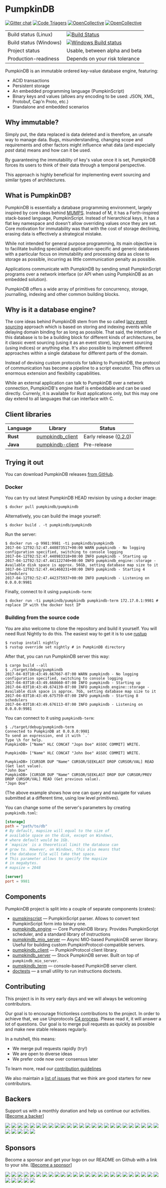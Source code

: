 # PumpkinDB


[![Gitter chat](https://badges.gitter.im/PumpkinDB.png)](https://gitter.im/PumpkinDB/Lobby)
[![Code Triagers](https://www.codetriage.com/pumpkindb/pumpkindb/badges/users.svg)](https://www.codetriage.com/pumpkindb/pumpkindb)
[![OpenCollective](https://opencollective.com/pumpkindb/backers/badge.svg)](#backers)
[![OpenCollective](https://opencollective.com/pumpkindb/sponsors/badge.svg)](#sponsors)

| | |
|-|-|
| Build status (Linux) | [![Build Status](https://travis-ci.org/PumpkinDB/PumpkinDB.svg?branch=master)](https://travis-ci.org/PumpkinDB/PumpkinDB) |
| Build status (Windows) | [![Windows Build status](https://ci.appveyor.com/api/projects/status/picau5286hr9ynl7?svg=true)](https://ci.appveyor.com/project/yrashk/pumpkindb) |
| Project status | Usable, between alpha and beta |
| Production-readiness | Depends on your risk tolerance |

PumpkinDB is an immutable ordered key-value database engine, featuring:

* ACID transactions
* Persistent storage
* An embedded programming language (PumpkinScript)
* Binary keys and values (allows any encoding to be used: JSON, XML, Protobuf, Cap'n Proto, etc.)
* Standalone and embedded scenarios

## Why immutable?

Simply put, the data replaced is data deleted and is therefore, an unsafe way to manage data. Bugs,
misunderstanding, changing scope and requirements and other factors might influence what data (and
especially *past* data) means and how can it be used.

By guaranteeing the immutability of key's value once it is set, PumpkinDB forces its users
to think of their data through a temporal perspective.

This approach is highly beneficial for implementing event sourcing and similar types of architectures.

## What is PumpkinDB?

PumpkinDB is essentially a database programming environment, largely inspired by core ideas behind [MUMPS](https://en.wikipedia.org/wiki/MUMPS). Instead of M,
it has a Forth-inspired stack-based language, PumpkinScript. Instead of hierarchical keys, it has a flat key namespace and doesn't allow overriding values once they are set.  Core motivation for immutability was that with the cost of storage declining, erasing data is effectively a strategical mistake.

While not intended for general purpose programming, its main objective is to facilitate building specialized application-specific and generic databases with a particular focus on immutability and processing data as close to storage as possible, incurring as little communication penalty as possible.

Applications communicate with PumpkinDB by sending small PumpkinScript programs
over a network interface (or API when using PumpkinDB as an embedded solution).

PumpkinDB offers a wide array of primitives for concurrency, storage, journalling, indexing and other common building blocks.

## Why is it a database engine?

The core ideas behind PumpkinDB stem from the so called
[lazy event sourcing](https://www.youtube.com/watch?v=aqv8d1pjmU8)
approach which is based on storing and indexing events while delaying domain
binding for as long as possible. That said, the intention of this database is to
be a building block for different kinds of architectures, be it
classic event sourcing (using it as an event store), lazy event sourcing (using
indices) or anything else. It's also possible to implement different approaches within
a single database for different parts of the domain.

Instead of devising custom protocols for talking to PumpkinDB, the protocol of
communication has become a pipeline to a script executor. This offers us enormous extension
and flexibility capabilities.

While an external application can talk to PumpkinDB over a network connection, PumpkinDB's
engine itself is embeddable and can be used directly. Currenly, it is available for Rust
applications only, but this may one day extend to all languages that can interface with C.

## Client libraries

| Language | Library | Status |
|----------|---------|--------|
| **Rust** | [pumpkindb_client](https://github.com/PumpkinDB/PumpkinDB/tree/master/pumpkindb_client) | Early release ([0.2.0](https://crates.io/crates/pumpkindb_client/0.2.0)) |
| **Java** | [pumpkindb-client](https://github.com/PumpkinDB/pumpkindb-java) | Pre-release |

## Trying it out

You can download PumpkinDB releases [from GitHub](https://github.com/PumpkinDB/PumpkinDB/releases).

### Docker

You can try out latest PumpkinDB HEAD revision by using a docker image:

```shell
$ docker pull pumpkindb/pumpkindb
```

Alternatively, you can build the image yourself:

```shell
$ docker build . -t pumpkindb/pumpkindb
```

Run the server:

```shell
$ docker run -p 9981:9981 -ti pumpkindb/pumpkindb
2017-04-12T02:52:47.440873517+00:00 WARN pumpkindb - No logging configuration specified, switching to console logging
2017-04-12T02:52:47.440983318+00:00 INFO pumpkindb - Starting up
2017-04-12T02:52:47.441122740+00:00 INFO pumpkindb_engine::storage - Available disk space is approx. 56Gb, setting database map size to it
2017-04-12T02:52:47.441460231+00:00 INFO pumpkindb - Starting 4 schedulers
2017-04-12T02:52:47.442375937+00:00 INFO pumpkindb - Listening on 0.0.0.0:9981
```

Finally, connect to it using `pumpkindb-term`:

```
$ docker run -ti pumpkindb/pumpkindb pumpkindb-term 172.17.0.1:9981 # replace IP with the docker host IP
```

### Building from the source code

You are also welcome to clone the repository and build
it yourself. You will need Rust Nightly to do this. The easiest way to get it is to use
[rustup](https://www.rust-lang.org/en-US/install.html)

```shell
$ rustup install nightly
$ rustup override set nightly # in PumpkinDB directory
```

After that, you can run PumpkinDB server this way:

```shell
$ cargo build --all
$ ./target/debug/pumpkindb
2017-04-03T10:43:49.667667-07:00 WARN pumpkindb - No logging configuration specified, switching to console logging
2017-04-03T10:43:49.668660-07:00 INFO pumpkindb - Starting up
2017-04-03T10:43:49.674139-07:00 INFO pumpkindb_engine::storage - Available disk space is approx. 7Gb, setting database map size to it
2017-04-03T10:43:49.675759-07:00 INFO pumpkindb - Starting 8 schedulers
2017-04-03T10:43:49.676113-07:00 INFO pumpkindb - Listening on 0.0.0.0:9981
```

You can connect to it using `pumpkindb-term`:

```shell
$ ./target/debug/pumpkindb-term
Connected to PumpkinDB at 0.0.0.0:9981
To send an expression, end it with `.`
Type \h for help.
PumpkinDB> ["Name" HLC CONCAT "Jopn Doe" ASSOC COMMIT] WRITE.

PumpkinDB> ["Name" HLC CONCAT "John Doe" ASSOC COMMIT] WRITE.

PumpkinDB> [CURSOR DUP "Name" CURSOR/SEEKLAST DROP CURSOR/VAL] READ (Get last value).
"John Doe"
PumpkinDB> [CURSOR DUP "Name" CURSOR/SEEKLAST DROP DUP CURSOR/PREV DROP CURSOR/VAL] READ (Get previous value).
"Jopn Doe"
```

(The above example shows how one can query and navigate for values submitted at a different time, using low level primitives).

You can change some of the server's parameters by creating `pumpkindb.toml`:

```toml
[storage]
path = "path/to/db"
# By default, mapsize will equal to the size of
# available space on the disk, except on Windows,
# where default would be 1Gb.
# `mapsize` is a theoretical limit the database can
# grow to. However, on Windows, this also means that
# the database file will take that space.
# This parameter allows to specify the mapsize
# in megabytes.
# mapsize = 2048

[server]
port = 9981
```


## Components

PumpkinDB project is split into a couple of separate components (crates):

* [pumpkinscript](https://github.com/PumpkinDB/PumpkinDB/tree/master/pumpkinscript) — PumpkinScript parser. Allows to convert text PumpkinScript form into binary one.
* [pumpkindb_engine](https://github.com/PumpkinDB/PumpkinDB/tree/master/pumpkindb_engine) — Core PumpkinDB library. Provides PumpkinScript scheduler, and a standard library of instructions
* [pumpkindb_mio_server](https://github.com/PumpkinDB/PumpkinDB/tree/master/pumpkindb_mio_server) — Async MIO-based PumpkinDB server library. Useful for building custom PumpkinProtocol-compatible servers.
* [pumpkindb_client](https://github.com/PumpkinDB/PumpkinDB/tree/master/pumpkindb_client) — PumpkinProtocol client library.
* [pumpkindb_server](https://github.com/PumpkinDB/PumpkinDB/tree/master/pumpkindb_server) — Stock PumpkinDB server. Built on top of `pumpkindb_mio_server`.
* [pumpkindb_term](https://github.com/PumpkinDB/PumpkinDB/tree/master/pumpkindb_term) — console-based PumpkinDB server client.
* [doctests](https://github.com/PumpkinDB/PumpkinDB/tree/master/tests/doctests) — a small utility to run instructions doctests.

## Contributing

This project is in its very early days and we will always be welcoming
contributors.

Our goal is to encourage frictionless contributions to the project. In order to
achieve that, we use Unprotocols [C4 process](https://rfc.unprotocols.org/spec:1/C4).
Please read it, it will answer a lot of questions. Our goal is to merge pull requests
as quickly as possible and make new stable releases regularly.

In a nutshell, this means:

* We merge pull requests rapidly (try!)
* We are open to diverse ideas
* We prefer code now over consensus later

To learn more, read our [contribution guidelines](CONTRIBUTING.md)

We also maintain a [list of issues](https://github.com/PumpkinDB/PumpkinDB/issues?q=is%3Aissue+is%3Aopen+label%3AWhatCanIStartWith%3F) that we think are good starters for new
contributors.

## Backers

Support us with a monthly donation and help us continue our activities. [[Become a backer](https://opencollective.com/pumpkindb#backer)]

<a href="https://opencollective.com/pumpkindb/backer/0/website" target="_blank"><img src="https://opencollective.com/pumpkindb/backer/0/avatar.svg"></a>
<a href="https://opencollective.com/pumpkindb/backer/1/website" target="_blank"><img src="https://opencollective.com/pumpkindb/backer/1/avatar.svg"></a>
<a href="https://opencollective.com/pumpkindb/backer/2/website" target="_blank"><img src="https://opencollective.com/pumpkindb/backer/2/avatar.svg"></a>
<a href="https://opencollective.com/pumpkindb/backer/3/website" target="_blank"><img src="https://opencollective.com/pumpkindb/backer/3/avatar.svg"></a>
<a href="https://opencollective.com/pumpkindb/backer/4/website" target="_blank"><img src="https://opencollective.com/pumpkindb/backer/4/avatar.svg"></a>
<a href="https://opencollective.com/pumpkindb/backer/5/website" target="_blank"><img src="https://opencollective.com/pumpkindb/backer/5/avatar.svg"></a>
<a href="https://opencollective.com/pumpkindb/backer/6/website" target="_blank"><img src="https://opencollective.com/pumpkindb/backer/6/avatar.svg"></a>
<a href="https://opencollective.com/pumpkindb/backer/7/website" target="_blank"><img src="https://opencollective.com/pumpkindb/backer/7/avatar.svg"></a>
<a href="https://opencollective.com/pumpkindb/backer/8/website" target="_blank"><img src="https://opencollective.com/pumpkindb/backer/8/avatar.svg"></a>
<a href="https://opencollective.com/pumpkindb/backer/9/website" target="_blank"><img src="https://opencollective.com/pumpkindb/backer/9/avatar.svg"></a>
<a href="https://opencollective.com/pumpkindb/backer/10/website" target="_blank"><img src="https://opencollective.com/pumpkindb/backer/10/avatar.svg"></a>
<a href="https://opencollective.com/pumpkindb/backer/11/website" target="_blank"><img src="https://opencollective.com/pumpkindb/backer/11/avatar.svg"></a>
<a href="https://opencollective.com/pumpkindb/backer/12/website" target="_blank"><img src="https://opencollective.com/pumpkindb/backer/12/avatar.svg"></a>
<a href="https://opencollective.com/pumpkindb/backer/13/website" target="_blank"><img src="https://opencollective.com/pumpkindb/backer/13/avatar.svg"></a>
<a href="https://opencollective.com/pumpkindb/backer/14/website" target="_blank"><img src="https://opencollective.com/pumpkindb/backer/14/avatar.svg"></a>
<a href="https://opencollective.com/pumpkindb/backer/15/website" target="_blank"><img src="https://opencollective.com/pumpkindb/backer/15/avatar.svg"></a>
<a href="https://opencollective.com/pumpkindb/backer/16/website" target="_blank"><img src="https://opencollective.com/pumpkindb/backer/16/avatar.svg"></a>
<a href="https://opencollective.com/pumpkindb/backer/17/website" target="_blank"><img src="https://opencollective.com/pumpkindb/backer/17/avatar.svg"></a>
<a href="https://opencollective.com/pumpkindb/backer/18/website" target="_blank"><img src="https://opencollective.com/pumpkindb/backer/18/avatar.svg"></a>
<a href="https://opencollective.com/pumpkindb/backer/19/website" target="_blank"><img src="https://opencollective.com/pumpkindb/backer/19/avatar.svg"></a>
<a href="https://opencollective.com/pumpkindb/backer/20/website" target="_blank"><img src="https://opencollective.com/pumpkindb/backer/20/avatar.svg"></a>
<a href="https://opencollective.com/pumpkindb/backer/21/website" target="_blank"><img src="https://opencollective.com/pumpkindb/backer/21/avatar.svg"></a>
<a href="https://opencollective.com/pumpkindb/backer/22/website" target="_blank"><img src="https://opencollective.com/pumpkindb/backer/22/avatar.svg"></a>
<a href="https://opencollective.com/pumpkindb/backer/23/website" target="_blank"><img src="https://opencollective.com/pumpkindb/backer/23/avatar.svg"></a>
<a href="https://opencollective.com/pumpkindb/backer/24/website" target="_blank"><img src="https://opencollective.com/pumpkindb/backer/24/avatar.svg"></a>
<a href="https://opencollective.com/pumpkindb/backer/25/website" target="_blank"><img src="https://opencollective.com/pumpkindb/backer/25/avatar.svg"></a>
<a href="https://opencollective.com/pumpkindb/backer/26/website" target="_blank"><img src="https://opencollective.com/pumpkindb/backer/26/avatar.svg"></a>
<a href="https://opencollective.com/pumpkindb/backer/27/website" target="_blank"><img src="https://opencollective.com/pumpkindb/backer/27/avatar.svg"></a>
<a href="https://opencollective.com/pumpkindb/backer/28/website" target="_blank"><img src="https://opencollective.com/pumpkindb/backer/28/avatar.svg"></a>
<a href="https://opencollective.com/pumpkindb/backer/29/website" target="_blank"><img src="https://opencollective.com/pumpkindb/backer/29/avatar.svg"></a>

## Sponsors

Become a sponsor and get your logo on our README on Github with a link to your site. [[Become a sponsor](https://opencollective.com/pumpkindb#sponsor)]

<a href="https://opencollective.com/pumpkindb/sponsor/0/website" target="_blank"><img src="https://opencollective.com/pumpkindb/sponsor/0/avatar.svg"></a>
<a href="https://opencollective.com/pumpkindb/sponsor/1/website" target="_blank"><img src="https://opencollective.com/pumpkindb/sponsor/1/avatar.svg"></a>
<a href="https://opencollective.com/pumpkindb/sponsor/2/website" target="_blank"><img src="https://opencollective.com/pumpkindb/sponsor/2/avatar.svg"></a>
<a href="https://opencollective.com/pumpkindb/sponsor/3/website" target="_blank"><img src="https://opencollective.com/pumpkindb/sponsor/3/avatar.svg"></a>
<a href="https://opencollective.com/pumpkindb/sponsor/4/website" target="_blank"><img src="https://opencollective.com/pumpkindb/sponsor/4/avatar.svg"></a>
<a href="https://opencollective.com/pumpkindb/sponsor/5/website" target="_blank"><img src="https://opencollective.com/pumpkindb/sponsor/5/avatar.svg"></a>
<a href="https://opencollective.com/pumpkindb/sponsor/6/website" target="_blank"><img src="https://opencollective.com/pumpkindb/sponsor/6/avatar.svg"></a>
<a href="https://opencollective.com/pumpkindb/sponsor/7/website" target="_blank"><img src="https://opencollective.com/pumpkindb/sponsor/7/avatar.svg"></a>
<a href="https://opencollective.com/pumpkindb/sponsor/8/website" target="_blank"><img src="https://opencollective.com/pumpkindb/sponsor/8/avatar.svg"></a>
<a href="https://opencollective.com/pumpkindb/sponsor/9/website" target="_blank"><img src="https://opencollective.com/pumpkindb/sponsor/9/avatar.svg"></a>
<a href="https://opencollective.com/pumpkindb/sponsor/10/website" target="_blank"><img src="https://opencollective.com/pumpkindb/sponsor/10/avatar.svg"></a>
<a href="https://opencollective.com/pumpkindb/sponsor/11/website" target="_blank"><img src="https://opencollective.com/pumpkindb/sponsor/11/avatar.svg"></a>
<a href="https://opencollective.com/pumpkindb/sponsor/12/website" target="_blank"><img src="https://opencollective.com/pumpkindb/sponsor/12/avatar.svg"></a>
<a href="https://opencollective.com/pumpkindb/sponsor/13/website" target="_blank"><img src="https://opencollective.com/pumpkindb/sponsor/13/avatar.svg"></a>
<a href="https://opencollective.com/pumpkindb/sponsor/14/website" target="_blank"><img src="https://opencollective.com/pumpkindb/sponsor/14/avatar.svg"></a>
<a href="https://opencollective.com/pumpkindb/sponsor/15/website" target="_blank"><img src="https://opencollective.com/pumpkindb/sponsor/15/avatar.svg"></a>
<a href="https://opencollective.com/pumpkindb/sponsor/16/website" target="_blank"><img src="https://opencollective.com/pumpkindb/sponsor/16/avatar.svg"></a>
<a href="https://opencollective.com/pumpkindb/sponsor/17/website" target="_blank"><img src="https://opencollective.com/pumpkindb/sponsor/17/avatar.svg"></a>
<a href="https://opencollective.com/pumpkindb/sponsor/18/website" target="_blank"><img src="https://opencollective.com/pumpkindb/sponsor/18/avatar.svg"></a>
<a href="https://opencollective.com/pumpkindb/sponsor/19/website" target="_blank"><img src="https://opencollective.com/pumpkindb/sponsor/19/avatar.svg"></a>
<a href="https://opencollective.com/pumpkindb/sponsor/20/website" target="_blank"><img src="https://opencollective.com/pumpkindb/sponsor/20/avatar.svg"></a>
<a href="https://opencollective.com/pumpkindb/sponsor/21/website" target="_blank"><img src="https://opencollective.com/pumpkindb/sponsor/21/avatar.svg"></a>
<a href="https://opencollective.com/pumpkindb/sponsor/22/website" target="_blank"><img src="https://opencollective.com/pumpkindb/sponsor/22/avatar.svg"></a>
<a href="https://opencollective.com/pumpkindb/sponsor/23/website" target="_blank"><img src="https://opencollective.com/pumpkindb/sponsor/23/avatar.svg"></a>
<a href="https://opencollective.com/pumpkindb/sponsor/24/website" target="_blank"><img src="https://opencollective.com/pumpkindb/sponsor/24/avatar.svg"></a>
<a href="https://opencollective.com/pumpkindb/sponsor/25/website" target="_blank"><img src="https://opencollective.com/pumpkindb/sponsor/25/avatar.svg"></a>
<a href="https://opencollective.com/pumpkindb/sponsor/26/website" target="_blank"><img src="https://opencollective.com/pumpkindb/sponsor/26/avatar.svg"></a>
<a href="https://opencollective.com/pumpkindb/sponsor/27/website" target="_blank"><img src="https://opencollective.com/pumpkindb/sponsor/27/avatar.svg"></a>
<a href="https://opencollective.com/pumpkindb/sponsor/28/website" target="_blank"><img src="https://opencollective.com/pumpkindb/sponsor/28/avatar.svg"></a>
<a href="https://opencollective.com/pumpkindb/sponsor/29/website" target="_blank"><img src="https://opencollective.com/pumpkindb/sponsor/29/avatar.svg"></a>
